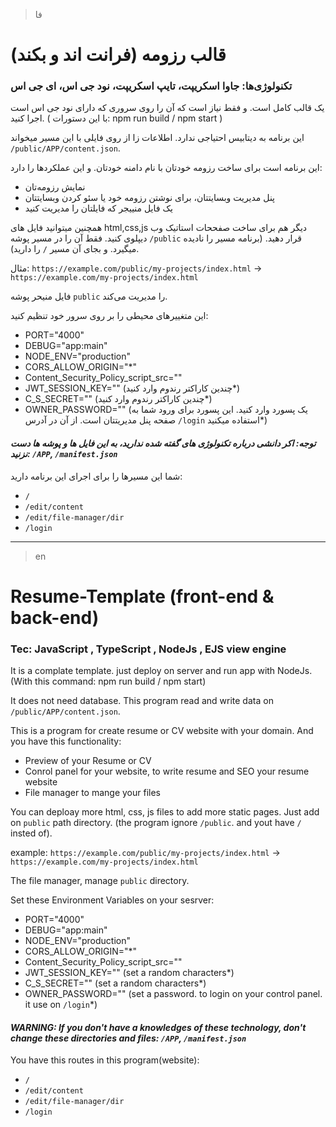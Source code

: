 > فا
# قالب رزومه (فرانت اند و بکند)
### تکنولوژی‌ها: جاوا اسکریپت، تایپ اسکریپت، نود جی اس، ای جی اس

یک قالب کامل است. و فقط نیاز است که آن را روی سروری که دارای نود جی اس است اجرا کنید. ( با این دستورات: npm run build / npm start )

این برنامه به دیتابیس احتیاجی ندارد. اطلاعات زا از روی فایلی با این مسیر میخواند `/public/APP/content.json`.

این برنامه‌ است برای ساخت رزومه خودتان با نام دامنه خودتان. و این عملکردها را دارد:
- نمایش رزومه‌تان
- پنل مدیریت وبسایتتان، برای نوشتن رزومه خود یا سئو کردن وبسایتتان
- یک فایل منییجر که فایلتان را مدیریت کنید

همچنین میتوانید فایل های html,css,js دیگر هم برای ساخت صفححات استاتیک وب دیپلوی کنید. فقط آن را در مسیر پوشه `/public` قرار دهید. (برنامه مسیر  را نادیده میگیرد. و بجای آن مسیر `/` را دارید).

مثال: `https://example.com/public/my-projects/index.html` -> `https://example.com/my-projects/index.html`

فایل منیحر پوشه `public` را مدیریت می‌کند.

این متغییرهای محیطی را بر روی سرور خود تنظیم کنید:

- PORT="4000"
- DEBUG="app:main"
- NODE_ENV="production"
- CORS_ALLOW_ORIGIN="*"
- Content_Security_Policy_script_src=""
- JWT_SESSION_KEY=""    (چندین کاراکتر رندوم وارد کنید*)
- C_S_SECRET=""         (چندین کاراکتر رندوم وارد کنید*)
- OWNER_PASSWORD=""     (یک پسورد وارد کنید. این پسورد برای ورود شما به صفحه پنل مدیریتتان است. از آن در آدرس `/login` استفاده میکنید*)

#### *توجه: اکر دانشی درباره تکنولوژی های گفته شده ندارید، به این فایل ها و پوشه ها دست نزنید: `/APP`, `/manifest.json`*

شما این مسیرها را برای اجرای این برنامه دارید:
- `/`
- `/edit/content`
- `/edit/file-manager/dir`
- `/login`

----------
> en

# Resume-Template (front-end & back-end)

### Tec: JavaScript , TypeScript , NodeJs , EJS view engine

It is a complate template. just deploy on server and run app with NodeJs. (With this command: npm run build / npm start)

It does not need database. This program read and write data on `/public/APP/content.json`.

This is a program for create resume or CV website with your domain. And you have this functionality:
- Preview of your Resume or CV
- Conrol panel for your website, to write resume and SEO your resume website
- File manager to mange your files

You can deploay more html, css, js files to add more static pages. Just add on `public` path directory. (the program ignore `/public`. and yout have `/` insted of).

example: `https://example.com/public/my-projects/index.html` -> `https://example.com/my-projects/index.html`

The file manager, manage `public` directory.

Set these Environment Variables on your sesrver:

- PORT="4000"
- DEBUG="app:main"
- NODE_ENV="production"
- CORS_ALLOW_ORIGIN="*"
- Content_Security_Policy_script_src=""
- JWT_SESSION_KEY=""    (set a random characters*)
- C_S_SECRET=""         (set a random characters*)
- OWNER_PASSWORD=""     (set a password. to login on your control panel. it use on `/login`*)

#### *WARNING: If you don't have a knowledges of these technology, don't change these directories and files: `/APP`, `/manifest.json`*

You have this routes in this program(website):
- `/`
- `/edit/content`
- `/edit/file-manager/dir`
- `/login`